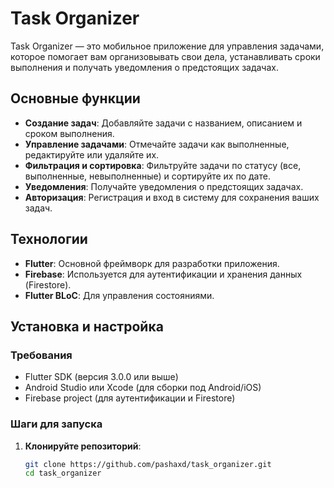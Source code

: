 # Task Organizer

Task Organizer — это мобильное приложение для управления задачами, которое помогает вам организовывать свои дела, устанавливать сроки выполнения и получать уведомления о предстоящих задачах.

## Основные функции

- **Создание задач**: Добавляйте задачи с названием, описанием и сроком выполнения.
- **Управление задачами**: Отмечайте задачи как выполненные, редактируйте или удаляйте их.
- **Фильтрация и сортировка**: Фильтруйте задачи по статусу (все, выполненные, невыполненные) и сортируйте их по дате.
- **Уведомления**: Получайте уведомления о предстоящих задачах.
- **Авторизация**: Регистрация и вход в систему для сохранения ваших задач.

## Технологии

- **Flutter**: Основной фреймворк для разработки приложения.
- **Firebase**: Используется для аутентификации и хранения данных (Firestore).
- **Flutter BLoC**: Для управления состояниями.


## Установка и настройка

### Требования

- Flutter SDK (версия 3.0.0 или выше)
- Android Studio или Xcode (для сборки под Android/iOS)
- Firebase project (для аутентификации и Firestore)

### Шаги для запуска

1. **Клонируйте репозиторий**:

   ```bash
   git clone https://github.com/pashaxd/task_organizer.git
   cd task_organizer

